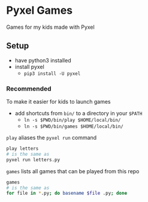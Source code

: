 # Pyxel Games

Games for my kids made with Pyxel

## Setup

- have python3 installed
- install pyxel
    - `pip3 install -U pyxel`

### Recommended

To make it easier for kids to launch games

- add shortcuts from `bin/` to a directory in your `$PATH`
    - `ln -s $PWD/bin/play $HOME/local/bin/`
    - `ln -s $PWD/bin/games $HOME/local/bin/`

`play` aliases the `pyxel run` command

```sh
play letters
# is the same as
pyxel run letters.py
```

`games` lists all games that can be played from this repo

```sh
games
# is the same as
for file in *.py; do basename $file .py; done
```

